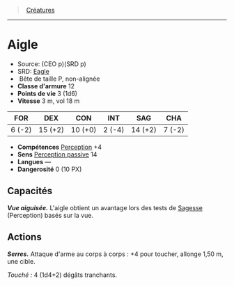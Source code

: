 ﻿---
!MonsterItem
Family: MonsterHD
Type: Bête
Size: P
Alignment: non-alignée
ArmorClass: 12
HitPoints: 3 (1d6)
Speed: 3 m, vol 18 m
Strength: ' 6 (-2)'
Dexterity: 15 (+2)
Constitution: 10 (+0)
Intelligence: ' 2 (-4)'
Wisdom: 14 (+2)
Charisma: ' 7 (-2)'
Skills: '[Perception](hd_abilities_wisdom_perception.md) +4'
Senses: '[Perception passive](hd_abilities_dexterity_perception_passive.md) 14'
Languages: —
Challenge: 0 (10 PX)
Id: monsters_hd.md#aigle
ParentLink: monsters_hd.md#créatures
Name: Aigle
ParentName: Créatures
NameLevel: 1
AltName: '[Eagle](srd_monsters_eagle.md)'
Source: (CEO p)(SRD p)
Attributes:
  Name: Aigle
  Markdown: >+
    # <!--Name-->Aigle<!--/Name-->


    - Source: <!--Source-->(CEO p)(SRD p)<!--/Source-->

    - SRD: <!--AltName-->[Eagle](srd_monsters_eagle.md)<!--/AltName-->

    -  <!--Type-->Bête<!--/Type--> de taille <!--Size-->P<!--/Size-->, <!--Alignment-->non-alignée<!--/Alignment-->

    - **Classe d'armure** <!--ArmorClass-->12<!--/ArmorClass-->

    - **Points de vie** <!--HitPoints-->3 (1d6)<!--/HitPoints-->

    - **Vitesse** <!--Speed-->3 m, vol 18 m<!--/Speed-->


    |FOR|DEX|CON|INT|SAG|CHA|

    |---|---|---|---|---|---|

    |<!--Strength--> 6 (-2)<!--/Strength-->|<!--Dexterity-->15 (+2)<!--/Dexterity-->|<!--Constitution-->10 (+0)<!--/Constitution-->|<!--Intelligence--> 2 (-4)<!--/Intelligence-->|<!--Wisdom-->14 (+2)<!--/Wisdom-->|<!--Charisma--> 7 (-2)<!--/Charisma-->|


    - **Compétences** <!--Skills-->[Perception](hd_abilities_wisdom_perception.md) +4<!--/Skills-->

    - **Sens** <!--Senses-->[Perception passive](hd_abilities_dexterity_perception_passive.md) 14<!--/Senses-->

    - **Langues** <!--Languages-->—<!--/Languages-->

    - **Dangerosité** <!--Challenge-->0 (10 PX)<!--/Challenge-->


    ## Capacités


    **_Vue aiguisée._** L'aigle obtient un avantage lors des tests de [Sagesse](hd_abilities_wisdom.md) (Perception) basés sur la vue.


    ## Actions


    **_Serres._** Attaque d'arme au corps à corps : +4 pour toucher, allonge 1,50 m, une cible.


    _Touché :_ 4 (1d4+2) dégâts tranchants.

  Source: (CEO p)(SRD p)
  AltName: '[Eagle](srd_monsters_eagle.md)'
  Type: Bête
  Size: P
  Alignment: non-alignée
  ArmorClass: 12
  HitPoints: 3 (1d6)
  Speed: 3 m, vol 18 m
  Strength: ' 6 (-2)'
  Dexterity: 15 (+2)
  Constitution: 10 (+0)
  Intelligence: ' 2 (-4)'
  Wisdom: 14 (+2)
  Charisma: ' 7 (-2)'
  Skills: '[Perception](hd_abilities_wisdom_perception.md) +4'
  Senses: '[Perception passive](hd_abilities_dexterity_perception_passive.md) 14'
  Languages: —
  Challenge: 0 (10 PX)
AttributesDictionary: >+
  Name: Aigle

  Markdown: >+

    # <!--Name-->Aigle<!--/Name-->





    - Source: <!--Source-->(CEO p)(SRD p)<!--/Source-->



    - SRD: <!--AltName-->[Eagle](srd_monsters_eagle.md)<!--/AltName-->



    -  <!--Type-->Bête<!--/Type--> de taille <!--Size-->P<!--/Size-->, <!--Alignment-->non-alignée<!--/Alignment-->



    - **Classe d'armure** <!--ArmorClass-->12<!--/ArmorClass-->



    - **Points de vie** <!--HitPoints-->3 (1d6)<!--/HitPoints-->



    - **Vitesse** <!--Speed-->3 m, vol 18 m<!--/Speed-->





    |FOR|DEX|CON|INT|SAG|CHA|



    |---|---|---|---|---|---|



    |<!--Strength--> 6 (-2)<!--/Strength-->|<!--Dexterity-->15 (+2)<!--/Dexterity-->|<!--Constitution-->10 (+0)<!--/Constitution-->|<!--Intelligence--> 2 (-4)<!--/Intelligence-->|<!--Wisdom-->14 (+2)<!--/Wisdom-->|<!--Charisma--> 7 (-2)<!--/Charisma-->|





    - **Compétences** <!--Skills-->[Perception](hd_abilities_wisdom_perception.md) +4<!--/Skills-->



    - **Sens** <!--Senses-->[Perception passive](hd_abilities_dexterity_perception_passive.md) 14<!--/Senses-->



    - **Langues** <!--Languages-->—<!--/Languages-->



    - **Dangerosité** <!--Challenge-->0 (10 PX)<!--/Challenge-->





    ## Capacités





    **_Vue aiguisée._** L'aigle obtient un avantage lors des tests de [Sagesse](hd_abilities_wisdom.md) (Perception) basés sur la vue.





    ## Actions





    **_Serres._** Attaque d'arme au corps à corps : +4 pour toucher, allonge 1,50 m, une cible.





    _Touché :_ 4 (1d4+2) dégâts tranchants.



  Source: (CEO p)(SRD p)

  AltName: '[Eagle](srd_monsters_eagle.md)'

  Type: Bête

  Size: P

  Alignment: non-alignée

  ArmorClass: 12

  HitPoints: 3 (1d6)

  Speed: 3 m, vol 18 m

  Strength: ' 6 (-2)'

  Dexterity: 15 (+2)

  Constitution: 10 (+0)

  Intelligence: ' 2 (-4)'

  Wisdom: 14 (+2)

  Charisma: ' 7 (-2)'

  Skills: '[Perception](hd_abilities_wisdom_perception.md) +4'

  Senses: '[Perception passive](hd_abilities_dexterity_perception_passive.md) 14'

  Languages: —

  Challenge: 0 (10 PX)

---
> [Créatures](hd_monsters.md)

---

# Aigle

- Source: (CEO p)(SRD p)
- SRD: [Eagle](srd_monsters_eagle.md)
-  Bête de taille P, non-alignée
- **Classe d'armure** 12
- **Points de vie** 3 (1d6)
- **Vitesse** 3 m, vol 18 m

|FOR|DEX|CON|INT|SAG|CHA|
|---|---|---|---|---|---|
| 6 (-2)|15 (+2)|10 (+0)| 2 (-4)|14 (+2)| 7 (-2)|

- **Compétences** [Perception](hd_abilities_wisdom_perception.md) +4
- **Sens** [Perception passive](hd_abilities_dexterity_perception_passive.md) 14
- **Langues** —
- **Dangerosité** 0 (10 PX)

## Capacités

**_Vue aiguisée._** L'aigle obtient un avantage lors des tests de [Sagesse](hd_abilities_wisdom.md) (Perception) basés sur la vue.

## Actions

**_Serres._** Attaque d'arme au corps à corps : +4 pour toucher, allonge 1,50 m, une cible.

_Touché :_ 4 (1d4+2) dégâts tranchants.

